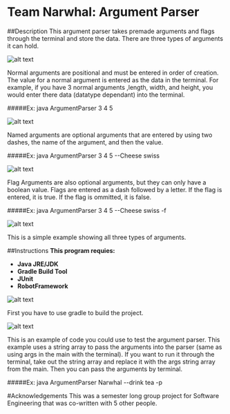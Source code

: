 # Team Narwhal: Argument Parser

##Description
This argument parser takes premade arguments and flags through the terminal and store the data. There are three types of arguments it can hold.

![alt text](http://i.imgur.com/APXgX6a.jpg "Normal Argument")

Normal arguments are positional and must be entered in order of creation. The value for a normal argument is entered as the data in the terminal. For example, if you have 3 normal arguments ,length, width, and height, you would enter there data (datatype dependant) into the terminal.

#####Ex: java ArgumentParser 3 4 5

![alt text](http://i.imgur.com/omQlrav.jpg "Named Argument")

Named arguments are optional arguments that are entered by using two dashes, the name of the argument, and then the value.

#####Ex: java ArgumentParser 3 4 5 --Cheese swiss

![alt text](http://i.imgur.com/EcTZ9ag.jpg "Flag Argument")

Flag Arguments are also optional arguments, but they can only have a boolean value. Flags are entered as a dash followed by a letter. If the flag is entered, it is true. If the flag is ommitted, it is false.

#####Ex: java ArgumentParser 3 4 5 --Cheese swiss -f

![alt text](http://i.imgur.com/6GjE5f8.jpg "Example Setup")

This is a simple example showing all three types of arguments.

##Instructions
**This program requies:**
- **Java JRE/JDK**
- **Gradle Build Tool**
- **JUnit**
- **RobotFramework**

![alt text](http://i.imgur.com/6VOEyBL.jpg "Build With Gradle In Terminal")

First you have to use gradle to build the project.

![alt text](http://i.imgur.com/kuEMUVG.jpg "Example Code For Setup")

This is an example of code you could use to test the argument parser. This example uses a string array to pass the arguments into the parser (same as using args in the main with the terminal). If you want to run it through the terminal, take out the string array and replace it with the args string array from the main. Then you can pass the arguments by terminal.

#####Ex: java ArgumentParser Narwhal --drink tea -p

#Acknowledgements
This was a semester long group project for Software Engineering that was co-written with 5 other people.
